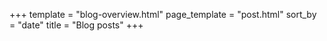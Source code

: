 +++
template = "blog-overview.html"
page_template = "post.html"
sort_by = "date"
title = "Blog posts"
+++